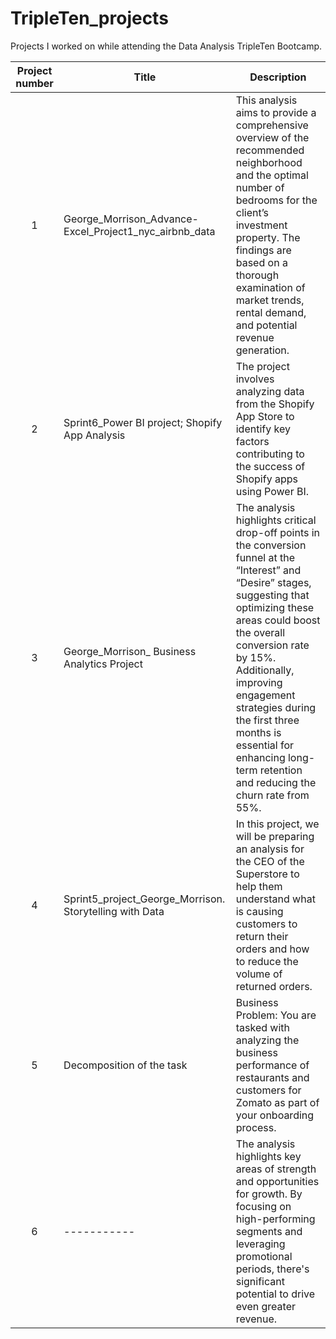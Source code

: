 # TripleTen_projects
Projects I worked on while attending the Data Analysis TripleTen Bootcamp.


| Project number | Title | Description |
| :-----------: | ----------- |----------- |
| 1 | George_Morrison_Advance-Excel_Project1_nyc_airbnb_data| This analysis aims to provide a comprehensive overview of the recommended neighborhood and the optimal number of bedrooms for the client’s investment property. The findings are based on a thorough examination of market trends, rental demand, and potential revenue generation. |
| 2 | Sprint6_Power BI project; Shopify App Analysis | The project involves analyzing data from the Shopify App Store to identify key factors contributing to the success of Shopify apps using Power BI.|
| 3 | George_Morrison_ Business Analytics Project | The analysis highlights critical drop-off points in the conversion funnel at the “Interest” and “Desire” stages, suggesting that optimizing these areas could boost the overall conversion rate by 15%. Additionally, improving engagement strategies during the first three months is essential for enhancing long-term retention and reducing the churn rate from 55%. |
| 4 | Sprint5_project_George_Morrison. Storytelling with Data | In this project, we will be preparing an analysis for the CEO of the Superstore to help them understand what is causing customers to return their orders and how to reduce the volume of returned orders. |
| 5 | Decomposition of the task |Business Problem: You are tasked with analyzing the business performance of restaurants and customers for Zomato as part of your onboarding process. |
| 6 | ----------- |The analysis highlights key areas of strength and opportunities for growth. By focusing on high-performing segments and leveraging promotional periods, there's significant potential to drive even greater revenue. |
